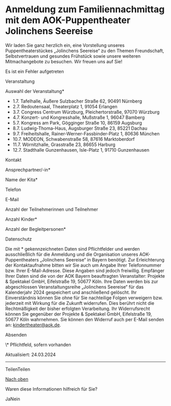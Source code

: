 # Anmeldung zum Familiennachmittag mit dem AOK-Puppentheater Jolinchens Seereise

Wir laden Sie ganz herzlich ein, eine Vorstellung unseres Puppentheaterstückes „Jolinchens Seereise“ zu den Themen Freundschaft, Selbstvertrauen und gesundes Frühstück sowie unsere weiteren Mitmachangebote zu besuchen. Wir freuen uns auf Sie!

Es ist ein Fehler aufgetreten

Veranstaltung

Auswahl der Veranstaltung\*

- 1.7. Tafelhalle, Äußere Sulzbacher Straße 62, 90491 Nürnberg
- 2.7. Redoutensaal, Theaterplatz 1, 91054 Erlangen
- 3.7. Congress Centrum Würzburg, Pleichertorstraße, 97070 Würzburg
- 4.7. Konzert- und Kongresshalle, Mußstraße 1, 96047 Bamberg
- 5.7. Kongress am Park, Gögginger Straße 10, 86159 Augsburg
- 8.7. Ludwig-Thoma-Haus, Augsburger Straße 23, 85221 Dachau
- 9.7. Freiheitshalle, Rainer-Werner-Fassbinder-Platz 1, 80636 München
- 10.7. MODEON, Schwabenstraße 58, 87616 Marktoberdorf
- 11.7. Wörnitzhalle, Grasstraße 23, 86655 Harburg
- 12.7. Stadthalle Gunzenhausen, Isle-Platz 1, 91710 Gunzenhausen

Kontakt

Ansprechpartner/-in\*

Name der Kita\*

Telefon

E-Mail

Anzahl der Teilnehmerinnen und Teilnehmer

Anzahl Kinder\*

Anzahl der Begleitpersonen\*

Datenschutz

Die mit \* gekennzeichneten Daten sind Pflichtfelder und werden ausschließlich für die Anmeldung und die Organisation unseres AOK-Puppentheaters „Jolinchens Seereise“ in Bayern benötigt. Zur Erleichterung der Kontaktaufnahme bitten wir Sie auch um Angabe Ihrer Telefonnummer bzw. Ihrer E-Mail-Adresse. Diese Angaben sind jedoch freiwillig. Empfänger Ihrer Daten sind die von der AOK Bayern beauftragten Veranstalter: Projekte & Spektakel GmbH, Eifelstraße 19, 50677 Köln. Ihre Daten werden bis zur abgeschlossen Veranstaltungsreihe „Jolinchens Seereise“ für das Kalenderjahr 2024 gespeichert und anschließend gelöscht. Ihr Einverständnis können Sie ohne für Sie nachteilige Folgen verweigern bzw. jederzeit mit Wirkung für die Zukunft widerrufen. Dies berührt nicht die Rechtmäßigkeit der bisher erfolgten Verarbeitung. Ihr Widerrufsrecht können Sie gegenüber der Projekte & Spektakel GmbH, Eifelstraße 19, 50677 Köln wahrnehmen. Sie können den Widerruf auch per E-Mail senden an: [kindertheater@aok.de](mailto:kindertheater@aok.de).

Absenden

\\* Pflichtfeld, sofern vorhanden

Aktualisiert: 24.03.2024

* * *

TeilenTeilen

[Nach oben](https://www.aok.de/pk/leistungen/schulen-kitas/anmeldung-puppentheater-jolinchens-seereise/#main-content)

Waren diese Informationen hilfreich für Sie?

JaNein